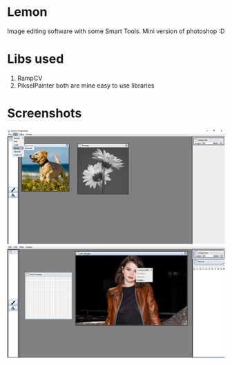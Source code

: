 # Lemon
Image editing software with some Smart Tools.
Mini version of photoshop :D

# Libs used
1. RampCV
2. PikselPainter
both are mine easy to use libraries

# Screenshots

![pic1](icons/scrnshot/scrns1c.png)
![pic2](icons/scrnshot/scrns2c.png)
